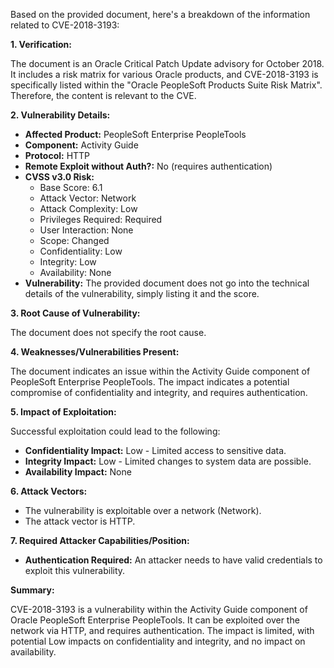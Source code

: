 Based on the provided document, here's a breakdown of the information related to CVE-2018-3193:

**1. Verification:**

The document is an Oracle Critical Patch Update advisory for October 2018. It includes a risk matrix for various Oracle products, and CVE-2018-3193 is specifically listed within the "Oracle PeopleSoft Products Suite Risk Matrix". Therefore, the content is relevant to the CVE.

**2. Vulnerability Details:**

*   **Affected Product:** PeopleSoft Enterprise PeopleTools
*   **Component:** Activity Guide
*   **Protocol:** HTTP
*   **Remote Exploit without Auth?:** No (requires authentication)
*   **CVSS v3.0 Risk:**
    *   Base Score: 6.1
    *   Attack Vector: Network
    *   Attack Complexity: Low
    *   Privileges Required: Required
    *   User Interaction: None
    *   Scope: Changed
    *   Confidentiality: Low
    *   Integrity: Low
    *   Availability: None
*   **Vulnerability:** The provided document does not go into the technical details of the vulnerability, simply listing it and the score.

**3. Root Cause of Vulnerability:**

The document does not specify the root cause.

**4. Weaknesses/Vulnerabilities Present:**

The document indicates an issue within the Activity Guide component of PeopleSoft Enterprise PeopleTools. The impact indicates a potential compromise of confidentiality and integrity, and requires authentication.

**5. Impact of Exploitation:**

Successful exploitation could lead to the following:

*   **Confidentiality Impact:**  Low - Limited access to sensitive data.
*   **Integrity Impact:** Low -  Limited changes to system data are possible.
*   **Availability Impact:** None

**6. Attack Vectors:**

*   The vulnerability is exploitable over a network (Network).
*   The attack vector is HTTP.

**7. Required Attacker Capabilities/Position:**

*   **Authentication Required:** An attacker needs to have valid credentials to exploit this vulnerability.

**Summary:**

CVE-2018-3193 is a vulnerability within the Activity Guide component of Oracle PeopleSoft Enterprise PeopleTools. It can be exploited over the network via HTTP, and requires authentication. The impact is limited, with potential Low impacts on confidentiality and integrity, and no impact on availability.